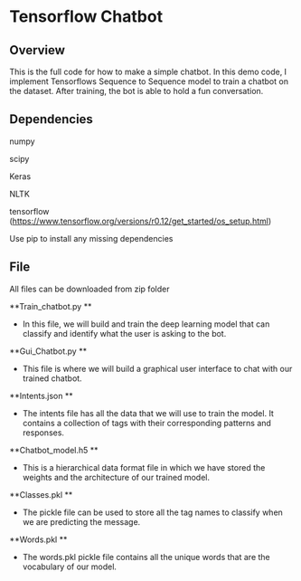 Tensorflow Chatbot
====================


Overview
--------
This is the full code for how to make a simple chatbot.
In this demo code, I implement Tensorflows Sequence to Sequence model to train a chatbot on the dataset. 
After training, the bot is able to hold a fun conversation.

Dependencies
------------
numpy

scipy

Keras

NLTK

tensorflow (https://www.tensorflow.org/versions/r0.12/get_started/os_setup.html)

Use pip to install any missing dependencies

File 
----
All files can be downloaded from zip folder

**Train_chatbot.py **

- In this file, we will build and train the deep learning model that can classify and identify what the user is asking to the bot.

**Gui_Chatbot.py **

- This file is where we will build a graphical user interface to chat with our trained chatbot.

**Intents.json **

- The intents file has all the data that we will use to train the model. It contains a collection of tags with their corresponding patterns and responses.

**Chatbot_model.h5 **

- This is a hierarchical data format file in which we have stored the weights and the architecture of our trained model.

**Classes.pkl **

- The pickle file can be used to store all the tag names to classify when we are predicting the message.

**Words.pkl **

- The words.pkl pickle file contains all the unique words that are the vocabulary of our model.

